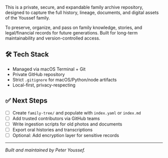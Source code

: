 This is a private, secure, and expandable family archive repository, designed to capture the full history, lineage, documents, and digital assets of the Youssef family.

To preserve, organize, and pass on family knowledge, stories, and legal/financial records for future generations. Built for long-term maintainability and version-controlled access.

## 🛠️ Tech Stack

- Managed via macOS Terminal + Git
- Private GitHub repository
- Strict `.gitignore` for macOS/Python/node artifacts
- Local-first, privacy-respecting

## ✅ Next Steps

- [ ] Create `family-tree/` and populate with `index.yaml` or `index.md`
- [ ] Add trusted contributors via GitHub teams
- [ ] Write ingestion scripts for old photos and documents
- [ ] Export oral histories and transcriptions
- [ ] Optional: Add encryption layer for sensitive records

---

*Built and maintained by Peter Youssef.*
